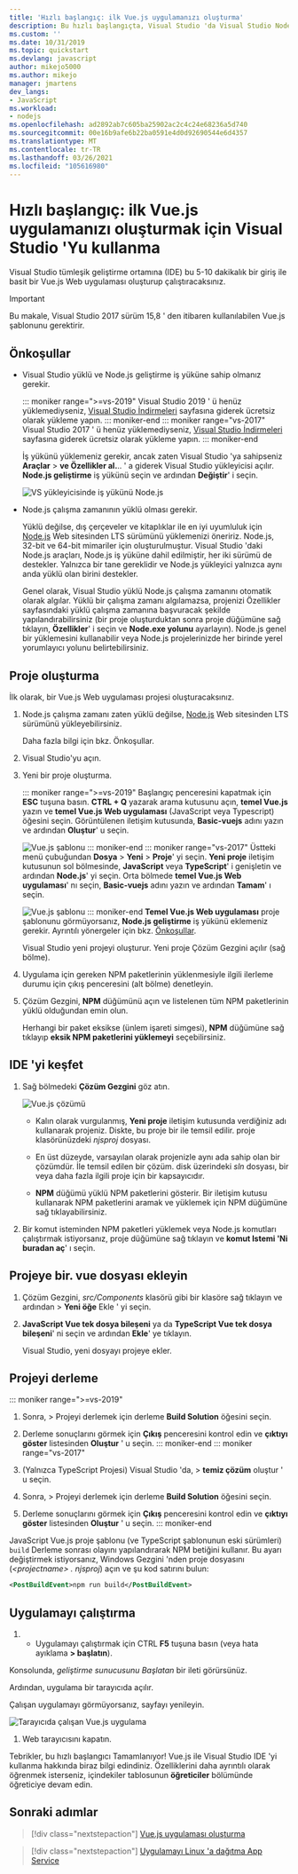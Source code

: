 ```yaml
---
title: 'Hızlı başlangıç: ilk Vue.js uygulamanızı oluşturma'
description: Bu hızlı başlangıçta, Visual Studio 'da Visual Studio Node.js araçlarını kullanarak bir Vue.js uygulaması oluşturacaksınız
ms.custom: ''
ms.date: 10/31/2019
ms.topic: quickstart
ms.devlang: javascript
author: mikejo5000
ms.author: mikejo
manager: jmartens
dev_langs:
- JavaScript
ms.workload:
- nodejs
ms.openlocfilehash: ad2892ab7c605ba25902ac2c4c24e68236a5d740
ms.sourcegitcommit: 00e16b9afe6b22ba0591e4d0d92690544e6d4357
ms.translationtype: MT
ms.contentlocale: tr-TR
ms.lasthandoff: 03/26/2021
ms.locfileid: "105616980"
---
```

# <a name="quickstart-use-visual-studio-to-create-your-first-vuejs-app"></a>Hızlı başlangıç: ilk Vue.js uygulamanızı oluşturmak için Visual Studio 'Yu kullanma

Visual Studio tümleşik geliştirme ortamına (IDE) bu 5-10 dakikalık bir giriş ile basit bir Vue.js Web uygulaması oluşturup çalıştıracaksınız.

> [!IMPORTANT]
> Bu makale, Visual Studio 2017 sürüm 15,8 ' den itibaren kullanılabilen Vue.js şablonunu gerektirir.

## <a name="prerequisites"></a>Önkoşullar

* Visual Studio yüklü ve Node.js geliştirme iş yüküne sahip olmanız gerekir.

    ::: moniker range=">=vs-2019"
    Visual Studio 2019 ' ü henüz yüklemediyseniz, [Visual Studio İndirmeleri](https://visualstudio.microsoft.com/downloads/) sayfasına giderek ücretsiz olarak yükleme yapın.
    ::: moniker-end
    ::: moniker range="vs-2017"
    Visual Studio 2017 ' ü henüz yüklemediyseniz, [Visual Studio İndirmeleri](https://visualstudio.microsoft.com/downloads/) sayfasına giderek ücretsiz olarak yükleme yapın.
    ::: moniker-end

    İş yükünü yüklemeniz gerekir, ancak zaten Visual Studio 'ya sahipseniz **Araçlar**  >  **ve Özellikler al.**.. ' a giderek Visual Studio yükleyicisi açılır. **Node.js geliştirme** iş yükünü seçin ve ardından **Değiştir**' i seçin.

    ![VS yükleyicisinde iş yükünü Node.js](../ide/media/quickstart-nodejs-workload.png)

* Node.js çalışma zamanının yüklü olması gerekir.

    Yüklü değilse, dış çerçeveler ve kitaplıklar ile en iyi uyumluluk için [Node.js](https://nodejs.org/en/download/) Web sitesinden LTS sürümünü yüklemenizi öneririz. Node.js, 32-bit ve 64-bit mimariler için oluşturulmuştur. Visual Studio 'daki Node.js araçları, Node.js iş yüküne dahil edilmiştir, her iki sürümü de destekler. Yalnızca bir tane gereklidir ve Node.js yükleyici yalnızca aynı anda yüklü olan birini destekler.
    
    Genel olarak, Visual Studio yüklü Node.js çalışma zamanını otomatik olarak algılar. Yüklü bir çalışma zamanı algılamazsa, projenizi Özellikler sayfasındaki yüklü çalışma zamanına başvuracak şekilde yapılandırabilirsiniz (bir proje oluşturduktan sonra proje düğümüne sağ tıklayın, **Özellikler**' i seçin ve **Node.exe yolunu** ayarlayın). Node.js genel bir yüklemesini kullanabilir veya Node.js projelerinizde her birinde yerel yorumlayıcı yolunu belirtebilirsiniz. 

## <a name="create-a-project"></a>Proje oluşturma

İlk olarak, bir Vue.js Web uygulaması projesi oluşturacaksınız.

1. Node.js çalışma zamanı zaten yüklü değilse, [Node.js](https://nodejs.org/en/download/) Web sitesinden LTS sürümünü yükleyebilirsiniz.

    Daha fazla bilgi için bkz. Önkoşullar.

1. Visual Studio'yu açın.

1. Yeni bir proje oluşturma.

    ::: moniker range=">=vs-2019"
    Başlangıç penceresini kapatmak için **ESC** tuşuna basın. **CTRL + Q** yazarak arama kutusunu açın, **temel Vue.js** yazın ve **temel Vue.js Web uygulaması** (JavaScript veya Typescript) öğesini seçin. Görüntülenen iletişim kutusunda, **Basic-vuejs** adını yazın ve ardından **Oluştur**' u seçin.

    ![Vue.js şablonu](../javascript/media/vs-2019/vuejs-template.png)
    ::: moniker-end
    ::: moniker range="vs-2017"
    Üstteki menü çubuğundan **Dosya**  >  **Yeni**  >  **Proje**' yi seçin. **Yeni proje** iletişim kutusunun sol bölmesinde, **JavaScript** veya **TypeScript**' i genişletin ve ardından **Node.js**' yi seçin. Orta bölmede **temel Vue.js Web uygulaması**' nı seçin, **Basic-vuejs** adını yazın ve ardından **Tamam**' ı seçin.

    ![Vue.js şablonu](../javascript/media/vuejs-template.png)
    ::: moniker-end
    **Temel Vue.js Web uygulaması** proje şablonunu görmüyorsanız, **Node.js geliştirme** iş yükünü eklemeniz gerekir. Ayrıntılı yönergeler için bkz. [Önkoşullar](#prerequisites).

    Visual Studio yeni projeyi oluşturur. Yeni proje Çözüm Gezgini açılır (sağ bölme).

1. Uygulama için gereken NPM paketlerinin yüklenmesiyle ilgili ilerleme durumu için çıkış penceresini (alt bölme) denetleyin.

1. Çözüm Gezgini, **NPM** düğümünü açın ve listelenen tüm NPM paketlerinin yüklü olduğundan emin olun.

    Herhangi bir paket eksikse (ünlem işareti simgesi), **NPM** düğümüne sağ tıklayıp **eksik NPM paketlerini yüklemeyi** seçebilirsiniz.

## <a name="explore-the-ide"></a>IDE 'yi keşfet

1. Sağ bölmedeki **Çözüm Gezgini** göz atın.

     ![Vue.js çözümü](../javascript/media/vuejs-solution.png)

   - Kalın olarak vurgulanmış, **Yeni proje** iletişim kutusunda verdiğiniz adı kullanarak projeniz. Diskte, bu proje bir ile temsil edilir. proje klasörünüzdeki *njsproj* dosyası.

   - En üst düzeyde, varsayılan olarak projenizle aynı ada sahip olan bir çözümdür. İle temsil edilen bir çözüm. disk üzerindeki *sln* dosyası, bir veya daha fazla ilgili proje için bir kapsayıcıdır.

   - **NPM** düğümü yüklü NPM paketlerini gösterir. Bir iletişim kutusu kullanarak NPM paketlerini aramak ve yüklemek için NPM düğümüne sağ tıklayabilirsiniz.

2. Bir komut isteminden NPM paketleri yüklemek veya Node.js komutları çalıştırmak istiyorsanız, proje düğümüne sağ tıklayın ve **komut Istemi 'Ni buradan aç**' ı seçin.

## <a name="add-a-vue-file-to-the-project"></a>Projeye bir. vue dosyası ekleyin

1. Çözüm Gezgini, *src/Components* klasörü gibi bir klasöre sağ tıklayın ve ardından   >  **Yeni öğe** Ekle ' yi seçin.

1. **JavaScript Vue tek dosya bileşeni** ya da **TypeScript Vue tek dosya bileşeni**' ni seçin ve ardından **Ekle**' ye tıklayın.

    Visual Studio, yeni dosyayı projeye ekler.

## <a name="build-the-project"></a>Projeyi derleme

::: moniker range=">=vs-2019"
1. Sonra,  > Projeyi derlemek için derleme **Build Solution** öğesini seçin.

1. Derleme sonuçlarını görmek için **Çıkış** penceresini kontrol edin ve **çıktıyı göster** listesinden **Oluştur** ' u seçin.
::: moniker-end
::: moniker range="vs-2017"
1. (Yalnızca TypeScript Projesi) Visual Studio 'da,  > **temiz çözüm** oluştur ' u seçin.

1. Sonra,  > Projeyi derlemek için derleme **Build Solution** öğesini seçin.

1. Derleme sonuçlarını görmek için **Çıkış** penceresini kontrol edin ve **çıktıyı göster** listesinden **Oluştur** ' u seçin.
::: moniker-end

JavaScript Vue.js proje şablonu (ve TypeScript şablonunun eski sürümleri) `build` Derleme sonrası olayını yapılandırarak NPM betiğini kullanır. Bu ayarı değiştirmek istiyorsanız, Windows Gezgini 'nden proje dosyasını (*\<projectname\> . njsproj*) açın ve şu kod satırını bulun:

```xml
<PostBuildEvent>npm run build</PostBuildEvent>
```

## <a name="run-the-application"></a>Uygulamayı çalıştırma

1.  + Uygulamayı çalıştırmak için CTRL **F5** tuşuna basın (veya hata ayıklama **> başlatın**).

   Konsolunda, *geliştirme sunucusunu Başlatan* bir ileti görürsünüz.

   Ardından, uygulama bir tarayıcıda açılır.
   
   Çalışan uygulamayı görmüyorsanız, sayfayı yenileyin.

   ![Tarayıcıda çalışan Vue.js uygulama](../javascript/media/vuejs-running-app.png)

1. Web tarayıcısını kapatın.

Tebrikler, bu hızlı başlangıcı Tamamlanıyor! Vue.js ile Visual Studio IDE 'yi kullanma hakkında biraz bilgi edindiniz. Özelliklerini daha ayrıntılı olarak öğrenmek isterseniz, içindekiler tablosunun **öğreticiler** bölümünde öğreticiye devam edin.

## <a name="next-steps"></a>Sonraki adımlar

> [!div class="nextstepaction"]
> [Vue.js uygulaması oluşturma](create-application-with-vuejs.md)

> [!div class="nextstepaction"]
> [Uygulamayı Linux 'a dağıtma App Service](../javascript/publish-nodejs-app-azure.md)